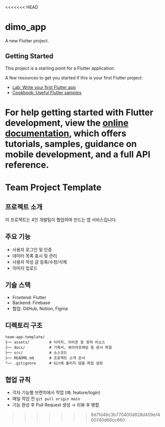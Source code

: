 <<<<<<< HEAD
# dimo_app

A new Flutter project.

## Getting Started

This project is a starting point for a Flutter application.

A few resources to get you started if this is your first Flutter project:

- [Lab: Write your first Flutter app](https://docs.flutter.dev/get-started/codelab)
- [Cookbook: Useful Flutter samples](https://docs.flutter.dev/cookbook)

For help getting started with Flutter development, view the
[online documentation](https://docs.flutter.dev/), which offers tutorials,
samples, guidance on mobile development, and a full API reference.
=======

# Team Project Template

## 프로젝트 소개
이 프로젝트는 4인 개발팀이 협업하여 만드는 앱 서비스입니다.

## 주요 기능
- 사용자 로그인 및 인증
- 데이터 목록 표시 및 관리
- 사용자 작성 글 등록/수정/삭제
- 이미지 업로드

## 기술 스택
- Frontend: Flutter
- Backend: Firebase
- 협업: GitHub, Notion, Figma

## 디렉토리 구조
```
team-app-template/
├── assets/         # 이미지, 아이콘 등 정적 리소스
├── docs/           # 기획서, 와이어프레임 등 문서 파일
├── src/            # 소스코드
├── README.md       # 프로젝트 소개 문서
└── .gitignore      # Git에 올리지 않을 파일 설정
```

## 협업 규칙
- 각자 기능별 브랜치에서 작업 (예: feature/login)
- 매일 작업 전 `git pull origin main`
- 기능 완성 후 Pull Request 생성 → 리뷰 후 병합
>>>>>>> 8d7fd46c3b770400d928d459e1400740d66cc660
